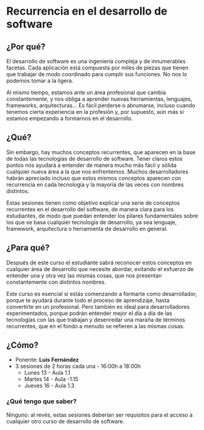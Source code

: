 # Recurrencia en el desarrollo de software

## ¿Por qué?

El desarrollo de software es una ingeniería compleja y de innumerables facetas. Cada aplicación está compuesta por miles de piezas que tienen que trabajar de modo coordinado para cumplir sus funciones. No nos lo podemos tomar a la ligera.

Al mismo tiempo, estamos ante un área profesional que cambia constantemente, y nos obliga a aprender nuevas herramientas, lenguajes, frameworks, arquitecturas... Es fácil perderse o abrumarse, incluso cuando tenemos cierta experiencia en la profesión y, por supuesto, aún más si estamos empezando a formarnos en el desarrollo.

## ¿Qué?

Sin embargo, hay muchos conceptos recurrentes, que aparecen en la base de todas las tecnologías de desarrollo de software. Tener claros estos puntos nos ayudará a entender de manera mucho más fácil y sólida cualquier nueva área a la que nos enfrentemos. Muchos desarrolladores habrán apreciado incluso que estos mismos conceptos aparecen con recurrencia en cada tecnología y la mayoría de las veces con nombres distintos.

Estas sesiones tienen como objetivo explicar una serie de conceptos recurrentes en el desarrollo del software, de manera clara para los estudiantes, de modo que puedan entender los pilares fundamentales sobre los que se basa cualquier tecnología de desarrollo, ya sea lenguaje, framework, arquitectura o herramienta de desarrollo en general.

## ¿Para qué?

Después de este curso el estudiante sabrá reconocer estos conceptos en cualquier área de desarrollo que necesite abordar, evitando el esfuerzo de entender una y otra vez las mismas cosas, que nos presentan constantemente con distintos nombres.

Este curso es esencial si estás comenzando a formarte como desarrollador, porque te ayudará durante todo el proceso de aprendizaje, hasta convertirte en un profesional. Pero también es ideal para desarrolladores experimentados, porque podrán entender mejor el día a día de las tecnologías con las que trabajan y desenredar una maraña de términos recurrentes, que en el fondo a menudo se refieren a las mismas cosas.

## ¿Cómo?

- Ponente: **Luis Fernández**
- 3 sesiones de 2 horas cada una - 16:00h a 18:00h
  - Lunes 13 - Aula 1.1
  - Martes 14 - Aula -1.15
  - Jueves 16 - Aula 1.3
### ¿Qué tengo que saber?

Ninguno: al revés, estas sesiones deberían ser requisitos para el acceso a cualquier otro curso de desarrollo de software.
